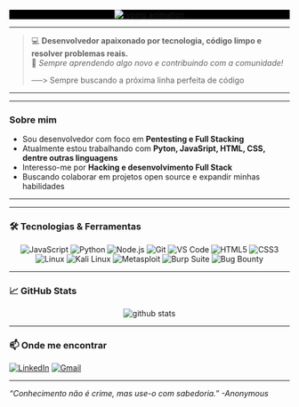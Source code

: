 <p align="center" style="background-color:#000000;">
  <img src="https://readme-typing-svg.herokuapp.com?font=Cascadia+Code&size=22&pause=1000&color=00FF00&background=000000&center=true&vCenter=true&width=600&lines=Password%3A+********;Authenticating...;connect+root+success;Olá%2C+bem-vindo%2C+me+chamo+Samuel_" alt="typing animation" />
</p>


---

> 💻 **Desenvolvedor apaixonado por tecnologia, código limpo e resolver problemas reais.**  
> 🔧 _Sempre aprendendo algo novo e contribuindo com a comunidade!_  
>  
> ──> Sempre buscando a próxima linha perfeita de código   

---

---

### Sobre mim

- Sou desenvolvedor com foco em **Pentesting e Full Stacking**
- Atualmente estou trabalhando com **Pyton, JavaSript, HTML, CSS, dentre outras linguagens**
- Interesso-me por **Hacking e desenvolvimento Full Stack**
- Buscando colaborar em projetos open source e expandir minhas habilidades

---

---

### 🛠️ Tecnologias & Ferramentas

<p align="center">
  <img src="https://img.shields.io/badge/-JavaScript-black?style=for-the-badge&logo=javascript" alt="JavaScript" />
  <img src="https://img.shields.io/badge/-Python-black?style=for-the-badge&logo=python" alt="Python" />
  <img src="https://img.shields.io/badge/-Node.js-black?style=for-the-badge&logo=node.js" alt="Node.js" />
  <img src="https://img.shields.io/badge/-Git-black?style=for-the-badge&logo=git" alt="Git" />
  <img src="https://img.shields.io/badge/-VS%20Code-black?style=for-the-badge&logo=visual-studio-code" alt="VS Code" />
  <img src="https://img.shields.io/badge/HTML5-%23E34F26.svg?style=for-the-badge&logo=html5&logoColor=white" alt="HTML5" />
  <img src="https://img.shields.io/badge/CSS3-%231572B6.svg?style=for-the-badge&logo=css3&logoColor=white" alt="CSS3" />

 
  <img src="https://img.shields.io/badge/Linux-FCC624?style=for-the-badge&logo=linux&logoColor=black" alt="Linux" />
  <img src="https://img.shields.io/badge/Kali_Linux-557C94?style=for-the-badge&logo=kalilinux&logoColor=white" alt="Kali Linux" />
  <img src="https://img.shields.io/badge/Metasploit-222222?style=for-the-badge&logo=metasploit&logoColor=white" alt="Metasploit" />
  <img src="https://img.shields.io/badge/Burp_Suite-FF6F00?style=for-the-badge&logo=burpsuite&logoColor=white" alt="Burp Suite" />
  <img src="https://img.shields.io/badge/Bug_Bounty-%2300A676.svg?style=for-the-badge&logo=bugcrowd&logoColor=white" alt="Bug Bounty" />
</p>

---


### 📈 GitHub Stats

<p align="center">
  <img src="https://github-readme-stats.vercel.app/api?username=Samuelsp17&show_icons=true&theme=radical" alt="github stats"/>
</p>

---

### 📫 Onde me encontrar

[![LinkedIn](https://img.shields.io/badge/-LinkedIn-0A66C2?style=flat-square&logo=linkedin&logoColor=white)](https://www.linkedin.com/in/samuel-pedrosa-535302305/) 
[![Gmail](https://img.shields.io/badge/-Email-D14836?style=flat-square&logo=gmail&logoColor=white)](mailto:samdsp@gmail.com)

---

*“Conhecimento não é crime, mas use-o com sabedoria.” -Anonymous*
